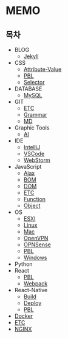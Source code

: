 # MEMO

## 목차

- BLOG
  - [Jekyll](BLOG/Jekyll.md)
- CSS
  - [Attribute-Value](CSS/Attribute-Value.md)
  - [PBL](CSS/PBL.md)
  - [Selector](CSS/Selector.md)
- DATABASE
  - [MySQL](DATABASE/MySQL.md)
- GIT
  - [ETC](GIT/ETC.md)
  - [Grammar](GIT/Grammar.md)
  - [MD](GIT/MD.md)
- Graphic Tools
  - [AI](Graphic-Tools/AI.md)
- IDE
  - [IntelliJ](IDE/IntelliJ.md)
  - [VSCode](IDE/VSCode.md)
  - [WebStorm](IDE/WebStorm.md)
- JavaScript
  - [Ajax](Javascript/Ajax.md)
  - [BOM](Javascript/BOM.md)
  - [DOM](Javascript/DOM.md)
  - [ETC](Javascript/ETC.md)
  - [Function](Javascript/Function.md)
  - [Object](Javascript/Object.md)
- OS
  - [ESXI](OS/ESXI.md)
  - [Linux](OS/Linux.md)
  - [Mac](OS/Mac.md)
  - [OpenVPN](OS/OpenVPN.md)
  - [OPNSense](OS/OPNsense.md)
  - [PBL](OS/PBL.md)
  - [Windows](OS/Windows.md)
- Python
- React
  - [PBL](React/PBL.md)
  - [Webpack](React/Webpack.md)
- React-Native
  - [Build](React-Native/Build.md)
  - [Deploy](React-Native/Deploy.md)
  - [PBL](React-Native/PBL.md)
- [Docker](Docker.md)
- [ETC](ETC.md)
- [NGINX](NGINX.md)
